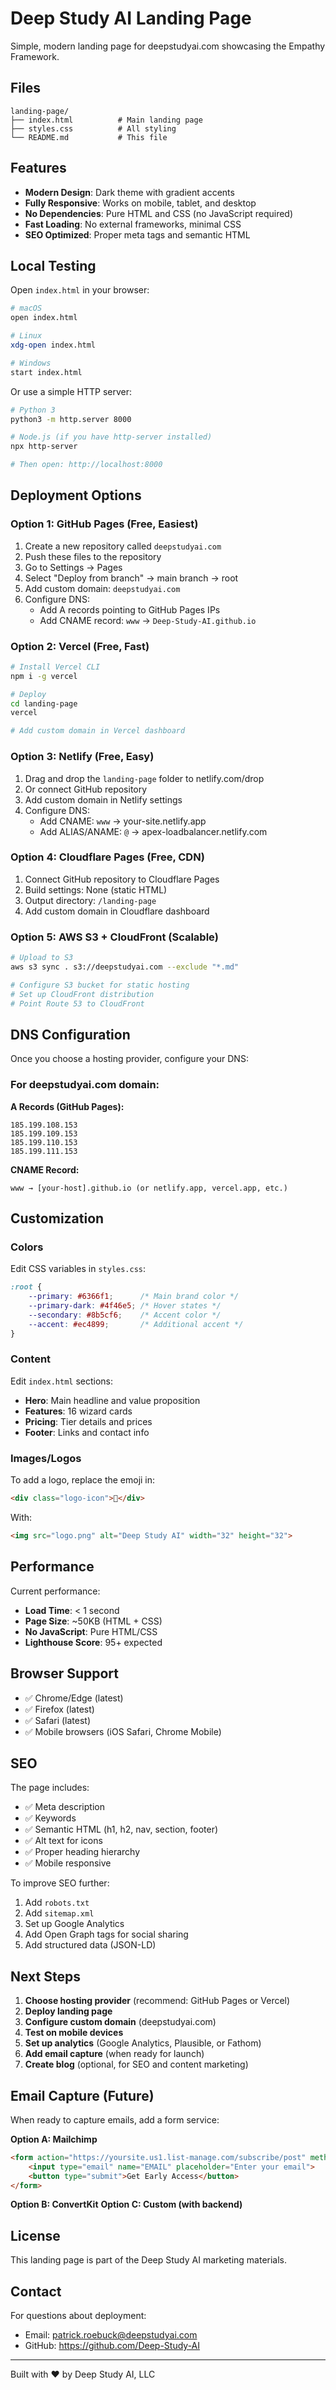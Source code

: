 # Deep Study AI Landing Page

Simple, modern landing page for deepstudyai.com showcasing the Empathy Framework.

## Files

```
landing-page/
├── index.html          # Main landing page
├── styles.css          # All styling
└── README.md           # This file
```

## Features

- **Modern Design**: Dark theme with gradient accents
- **Fully Responsive**: Works on mobile, tablet, and desktop
- **No Dependencies**: Pure HTML and CSS (no JavaScript required)
- **Fast Loading**: No external frameworks, minimal CSS
- **SEO Optimized**: Proper meta tags and semantic HTML

## Local Testing

Open `index.html` in your browser:

```bash
# macOS
open index.html

# Linux
xdg-open index.html

# Windows
start index.html
```

Or use a simple HTTP server:

```bash
# Python 3
python3 -m http.server 8000

# Node.js (if you have http-server installed)
npx http-server

# Then open: http://localhost:8000
```

## Deployment Options

### Option 1: GitHub Pages (Free, Easiest)

1. Create a new repository called `deepstudyai.com`
2. Push these files to the repository
3. Go to Settings → Pages
4. Select "Deploy from branch" → main branch → root
5. Add custom domain: `deepstudyai.com`
6. Configure DNS:
   - Add A records pointing to GitHub Pages IPs
   - Add CNAME record: `www` → `Deep-Study-AI.github.io`

### Option 2: Vercel (Free, Fast)

```bash
# Install Vercel CLI
npm i -g vercel

# Deploy
cd landing-page
vercel

# Add custom domain in Vercel dashboard
```

### Option 3: Netlify (Free, Easy)

1. Drag and drop the `landing-page` folder to netlify.com/drop
2. Or connect GitHub repository
3. Add custom domain in Netlify settings
4. Configure DNS:
   - Add CNAME: `www` → your-site.netlify.app
   - Add ALIAS/ANAME: `@` → apex-loadbalancer.netlify.com

### Option 4: Cloudflare Pages (Free, CDN)

1. Connect GitHub repository to Cloudflare Pages
2. Build settings: None (static HTML)
3. Output directory: `/landing-page`
4. Add custom domain in Cloudflare dashboard

### Option 5: AWS S3 + CloudFront (Scalable)

```bash
# Upload to S3
aws s3 sync . s3://deepstudyai.com --exclude "*.md"

# Configure S3 bucket for static hosting
# Set up CloudFront distribution
# Point Route 53 to CloudFront
```

## DNS Configuration

Once you choose a hosting provider, configure your DNS:

### For deepstudyai.com domain:

**A Records (GitHub Pages):**
```
185.199.108.153
185.199.109.153
185.199.110.153
185.199.111.153
```

**CNAME Record:**
```
www → [your-host].github.io (or netlify.app, vercel.app, etc.)
```

## Customization

### Colors

Edit CSS variables in `styles.css`:

```css
:root {
    --primary: #6366f1;      /* Main brand color */
    --primary-dark: #4f46e5; /* Hover states */
    --secondary: #8b5cf6;    /* Accent color */
    --accent: #ec4899;       /* Additional accent */
}
```

### Content

Edit `index.html` sections:
- **Hero**: Main headline and value proposition
- **Features**: 16 wizard cards
- **Pricing**: Tier details and prices
- **Footer**: Links and contact info

### Images/Logos

To add a logo, replace the emoji in:

```html
<div class="logo-icon">🧠</div>
```

With:

```html
<img src="logo.png" alt="Deep Study AI" width="32" height="32">
```

## Performance

Current performance:
- **Load Time**: < 1 second
- **Page Size**: ~50KB (HTML + CSS)
- **No JavaScript**: Pure HTML/CSS
- **Lighthouse Score**: 95+ expected

## Browser Support

- ✅ Chrome/Edge (latest)
- ✅ Firefox (latest)
- ✅ Safari (latest)
- ✅ Mobile browsers (iOS Safari, Chrome Mobile)

## SEO

The page includes:
- ✅ Meta description
- ✅ Keywords
- ✅ Semantic HTML (h1, h2, nav, section, footer)
- ✅ Alt text for icons
- ✅ Proper heading hierarchy
- ✅ Mobile responsive

To improve SEO further:
1. Add `robots.txt`
2. Add `sitemap.xml`
3. Set up Google Analytics
4. Add Open Graph tags for social sharing
5. Add structured data (JSON-LD)

## Next Steps

1. **Choose hosting provider** (recommend: GitHub Pages or Vercel)
2. **Deploy landing page**
3. **Configure custom domain** (deepstudyai.com)
4. **Test on mobile devices**
5. **Set up analytics** (Google Analytics, Plausible, or Fathom)
6. **Add email capture** (when ready for launch)
7. **Create blog** (optional, for SEO and content marketing)

## Email Capture (Future)

When ready to capture emails, add a form service:

**Option A: Mailchimp**
```html
<form action="https://yoursite.us1.list-manage.com/subscribe/post" method="POST">
    <input type="email" name="EMAIL" placeholder="Enter your email">
    <button type="submit">Get Early Access</button>
</form>
```

**Option B: ConvertKit**
**Option C: Custom (with backend)**

## License

This landing page is part of the Deep Study AI marketing materials.

## Contact

For questions about deployment:
- Email: patrick.roebuck@deepstudyai.com
- GitHub: https://github.com/Deep-Study-AI

---

Built with ❤️ by Deep Study AI, LLC
